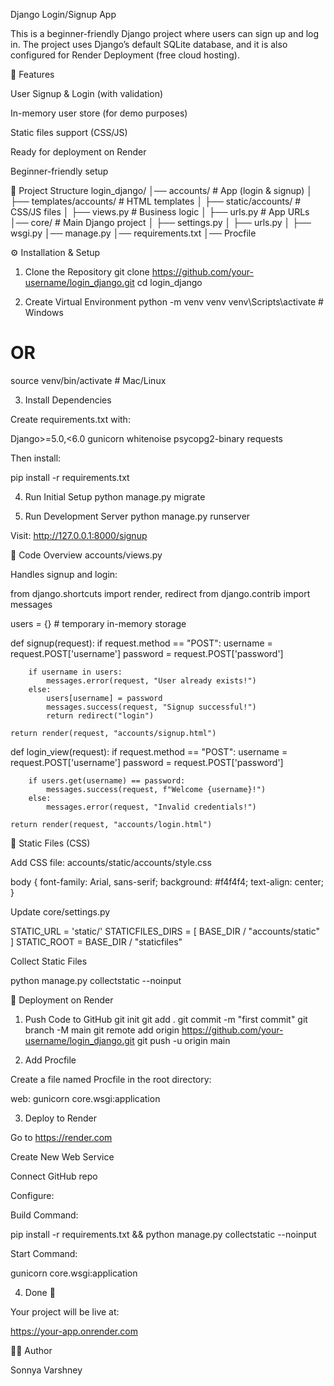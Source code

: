 Django Login/Signup App

This is a beginner-friendly Django project where users can sign up and log in.
The project uses Django’s default SQLite database, and it is also configured for Render Deployment (free cloud hosting).

📌 Features

User Signup & Login (with validation)

In-memory user store (for demo purposes)

Static files support (CSS/JS)

Ready for deployment on Render

Beginner-friendly setup

📂 Project Structure
login_django/
│── accounts/               # App (login & signup)
│   ├── templates/accounts/ # HTML templates
│   ├── static/accounts/    # CSS/JS files
│   ├── views.py            # Business logic
│   ├── urls.py             # App URLs
│── core/                   # Main Django project
│   ├── settings.py
│   ├── urls.py
│   ├── wsgi.py
│── manage.py
│── requirements.txt
│── Procfile

⚙️ Installation & Setup
1. Clone the Repository
git clone https://github.com/your-username/login_django.git
cd login_django

2. Create Virtual Environment
python -m venv venv
venv\Scripts\activate     # Windows
# OR
source venv/bin/activate  # Mac/Linux

3. Install Dependencies

Create requirements.txt with:

Django>=5.0,<6.0
gunicorn
whitenoise
psycopg2-binary
requests


Then install:

pip install -r requirements.txt

4. Run Initial Setup
python manage.py migrate

5. Run Development Server
python manage.py runserver


Visit: http://127.0.0.1:8000/signup

📝 Code Overview
accounts/views.py

Handles signup and login:

from django.shortcuts import render, redirect
from django.contrib import messages

users = {}  # temporary in-memory storage

def signup(request):
    if request.method == "POST":
        username = request.POST['username']
        password = request.POST['password']

        if username in users:
            messages.error(request, "User already exists!")
        else:
            users[username] = password
            messages.success(request, "Signup successful!")
            return redirect("login")

    return render(request, "accounts/signup.html")

def login_view(request):
    if request.method == "POST":
        username = request.POST['username']
        password = request.POST['password']

        if users.get(username) == password:
            messages.success(request, f"Welcome {username}!")
        else:
            messages.error(request, "Invalid credentials!")

    return render(request, "accounts/login.html")

🎨 Static Files (CSS)

Add CSS file: accounts/static/accounts/style.css

body {
  font-family: Arial, sans-serif;
  background: #f4f4f4;
  text-align: center;
}


Update core/settings.py

STATIC_URL = 'static/'
STATICFILES_DIRS = [ BASE_DIR / "accounts/static" ]
STATIC_ROOT = BASE_DIR / "staticfiles"


Collect Static Files

python manage.py collectstatic --noinput

🚀 Deployment on Render
1. Push Code to GitHub
git init
git add .
git commit -m "first commit"
git branch -M main
git remote add origin https://github.com/your-username/login_django.git
git push -u origin main

2. Add Procfile

Create a file named Procfile in the root directory:

web: gunicorn core.wsgi:application

3. Deploy to Render

Go to https://render.com

Create New Web Service

Connect GitHub repo

Configure:

Build Command:

pip install -r requirements.txt && python manage.py collectstatic --noinput


Start Command:

gunicorn core.wsgi:application

4. Done 🎉

Your project will be live at:

https://your-app.onrender.com

👩‍💻 Author

Sonnya Varshney
